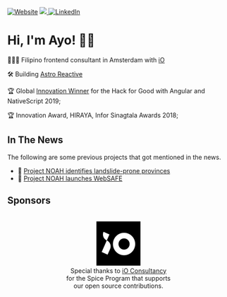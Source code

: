 <!--
**ayoayco/ayoayco** is a ✨ _special_ ✨ repository because its `README.md` (this file) appears on your GitHub profile.

Here are some ideas to get you started:

- 🔭 I’m currently working on ...
- 🌱 I’m currently learning ...
- 👯 I’m looking to collaborate on ...
- 🤔 I’m looking for help with ...
- 💬 Ask me about ...
- 📫 How to reach me: ...
- 😄 Pronouns: ...
- ⚡ Fun fact: ...

[![MNSWPR](https://img.shields.io/badge/Play-Minesweeper-ff8a00.svg)](https://mnswpr.com)
[![Music](https://img.shields.io/badge/Listen-Sound%20Cloud-f50.svg)](https://soundcloud.com/ayoayco)

🌱 Works on high-impact projects utilizing web technologies, IoT, data viz/insights, remote sensing, & GIS 
🔥 Passions are sustainability, food security, & disaster mitigation and management
👯 Finds it fun collaborating/maintaining opensource projects

-->

[![Website](https://img.shields.io/badge/Website-ayco.io-002FB3.svg)](https://ayco.io)
<a rel="me" href="https://social.ayco.io/@ayo">
    <img src="https://img.shields.io/badge/Mastodon-@ayo@ayco.io-purple.svg?logo=mastodon" />
</a> 
[![LinkedIn](https://img.shields.io/badge/LinkedIn-ayoayco-0072b1.svg?logo=linkedin)](https://www.linkedin.com/in/ayoayco/)

# Hi, I'm Ayo! 🙋‍♂️

🕵🏻‍♂️ Filipino frontend consultant in Amsterdam with [iO](https://iodigital.com)

🛠 Building [Astro Reactive](https://astro-reactive.dev)

🏆 Global [Innovation Winner](https://blog.angular.io/hack-for-good-6b500f1946a3#36f0) for the Hack for Good with Angular and NativeScript 2019;

🏆 Innovation Award, HIRAYA, Infor Sinagtala Awards 2018;

## In The News
The following are some previous projects that got mentioned in the news.
- 📰 [Project NOAH identifies landslide-prone provinces](https://www.youtube.com/watch?v=LKrV6vtGZEA&ab_channel=ABS-CBNNews)
- 📰 [Project NOAH launches WebSAFE](https://news.abs-cbn.com/nation/12/11/15/project-noah-launches-websafe)
  
## Sponsors

<p align="center"> 
<br />
<a href="https://iodigital.com"><img src="./assets/logos/iO.jpeg" alt="iO Consultancy Logo" width="100" /></a>
<br />
Special thanks to <a href="https://iodigital.com">iO Consultancy</a><br />for the Spice Program that supports<br />our open source contributions.
</p>

<!--

| <a href="https://github.com/ayoayco/"><img align="center" src="https://github-readme-stats.vercel.app/api?username=ayoayco&show_icons=true&include_all_commits=true&theme=buefy&hide_border=true" alt="Ayo Ayco's github stats" /></a> | <a href="https://github.com/ayoayco"><img align="center" src="https://github-readme-stats.vercel.app/api/top-langs/?username=ayoayco&layout=compact&theme=buefy&hide_border=true" /></a> |
| ------------- | ------------- |

>  He has contributed software development expertise to UPLB, DOST, Infor, and various government-funded projects such as University of the Philippines’ National Operational Assessment of Hazards and Ateneo’s Cloud-Based Intelligent Total Analysis System.
>
> He is a passionate learner and is quite fond of explaining how things work.
> 
> Now he works on ERP software created for the Cloud.

[![COVER](assets/cover-with-action.png)](https://ayco.io)
-->
